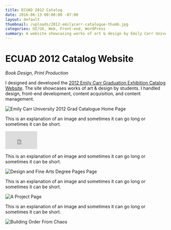 ```yaml
---
title: ECUAD 2012 Catalog
date: 2016-06-13 00:00:00 -07:00
layout: default
thumbnail: /uploads/2012-emilycarr-catalogue-thumb.jpg
categories: UI/UX, Web, Front-end, WordPress
summary: A website showcasing works of art & design by Emily Carr University graduates.
---
```

<div class="grid">
    <h1>ECUAD 2012 Catalog Website</h1>
    <p><em>Book Design, Print Production</em></p>
</div>

<div class="grid">
    <div class="col-1-3">
    	<p>I designed and developed the <a href="http://grad2012.ecuad.ca/" target="_blank">2012 Emily Carr Graduation Exhibition Catalog Website</a>. The site showcases works of art & design by students. I handled design, front-end development, content acquisition, and content management.</p>
	</div>
	<div class="col-2-3">
		<img src="/uploads/2012-emilycarr-catalogue-home.jpg" alt="Emily Carr University 2012 Grad Catalogue Home Page" />
	</div>
</div>

<div class="grid">
    <div class="col-1-3">
    	<p>This is an explanation of an image and sometimes it can go long or sometimes it can be short.</p>
	</div>
	<div class="col-2-3">
		<div class="vendor">
		    <iframe src="https://player.vimeo.com/video/41069060?autoplay=1&color=2196f3" width="100" height="56" frameborder="0" webkitallowfullscreen mozallowfullscreen allowfullscreen></iframe>
		</div>
	</div>
</div>

<div class="grid">
    <div class="col-1-3">
    	<p>This is an explanation of an image and sometimes it can go long or sometimes it can be short.</p>
	</div>
	<div class="col-2-3">
		<img src="/uploads/2012-emilycarr-catalogue-degrees.jpg" alt="Design and Fine Arts Degree Pages Page" />
	</div>
</div>

<div class="grid">
    <div class="col-1-3">
    	<p>This is an explanation of an image and sometimes it can go long or sometimes it can be short.</p>
	</div>
	<div class="col-2-3">
		<img src="/uploads/2012-emilycarr-catalogue-project.jpg" alt="A Project Page" />
	</div>
</div>

<div class="grid">
    <div class="col-1-3">
    	<p>This is an explanation of an image and sometimes it can go long or sometimes it can be short.</p>
	</div>
	<div class="col-2-3">
		<img src="/uploads/2012-emilycarr-catalogue-zoomout.jpg" alt="Building Order From Chaos" />
	</div>
</div>
